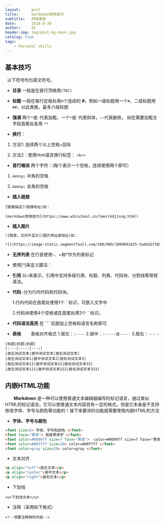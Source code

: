 ```yaml
---
layout:     post
title:      markdown常用技巧
subtitle:   持续更新
date:       2018-8-30
author:     GY
header-img: img/post-bg-desk.jpg
catalog: true
tags:
    - Personal skills
---
```

## 基本技巧

&ensp;以下符号均为英文符号。

* **目录** 一般是在首行顶格用`[TOC]`

* **标题** 一般在每行定格处用n个连续的 **#**，例如一级标题用一个`#`，二级标题用`##`，以此类推，最多六级标题

* **强调** 两个``*``或``-``代表加粗，一个``*``或``-``代表斜体，``~~``代表删除。
如在需要加粗文字段首尾处各用  ```**```

* **换行**：

1. 方法1: 连续两个以上空格+回车

2. 方法2：使用html语言换行标签： `<br>`  

* **首行缩进** 两个字符：(每个表示一个空格，连续使用两个即可）

1. ```&ensp;``` 半角的空格

2. ```&emsp;``` 全角的空格

* **插入链接**

```
[链接描述](链接地址)如：

[markdown常用技巧](https://www.w3cschool.cn/lme/ckdj1sng.html)
```

* **插入图片**

``` html
![随意，文内不显示](图片网址或地址)如：

![](https://image-static.segmentfault.com/100/909/1009091425-5ad41bf3653c7)
```
* **无序列表** 在行首使用-、+和*作为列表标记

* 使用[^]来定义脚注：

* **引用** 以``>``来表示，引用中支持多级引用、标题、列表、代码块、分割线等常规语法。

* **代码** :分为行内代码和代码块。

  1.行内代码在首尾处使用1个 **`**  标识，可嵌入文字中

  2.代码块使用4个空格或在首尾处用3个 **`** 标识。
* **代码语法高亮** 在 **```** 后面加上空格和语言名称即可

* **表格**
&emsp;&emsp;表格对齐格式
  1.居左：`:----`
  2.居中：`:----:或-----`
  3.居右：`----:`
```  
|标题|标题|标题|
|:---|:---:|---:|
|居左测试文本|居中测试文本|居右测试文本|
|居左测试文本1|居中测试文本2|居右测试文本3|
|居左测试文本11|居中测试文本22|居右测试文本33|
|居左测试文本111|居中测试文本222|居右测试文本333|
```

## 内嵌HTML功能
&emsp;&emsp;**Markdown** 是一种可以使用普通文本编辑器编写的标记语言，通过类似HTML的标记语法，它可以使普通文本内容具有一定的格式。但是它本身是不支持修改字体、字号与颜色等功能的！接下来要讲的功能就需要使用内嵌HTML的方法

* **字体、字号与颜色**

``` html
<font size=5> 字体、字号和颜色 </font>
<font face="黑体"> 我是黑体字 </font>
<font color=#0099ff size=7 face="黑体">  color=#0099ff size=7 face="黑体"  </font>
<font color=#00ffff size=20> color=#00ffff </font>
<font color=gray size=20> color=gray </font>
```
* 文本对齐

``` html
<p align="left">居左文本</p>
<p align="center">居中文本</p>
<p align="right">居右文本</p>
```
* 下划线

`<u>下划线文本</u>`

* 注释（采用如下格式）

` <!--想要注释掉的内容--> `
